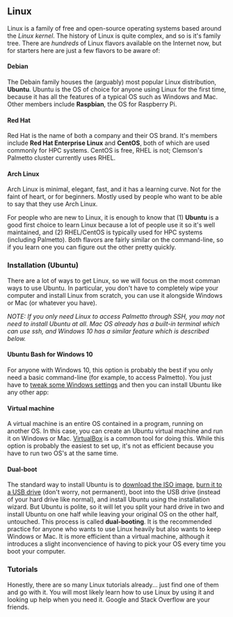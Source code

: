 ## Linux

Linux is a family of free and open-source operating systems based around the _Linux kernel_. The history of Linux is quite complex, and so is it's family tree. There are _hundreds_ of Linux flavors available on the Internet now, but for starters here are just a few flavors to be aware of:

#### Debian

The Debain family houses the (arguably) most popular Linux distribution, __Ubuntu__. Ubuntu is the OS of choice for anyone using Linux for the first time, because it has all the features of a typical OS such as Windows and Mac. Other members include __Raspbian__, the OS for Raspberry Pi.

#### Red Hat

Red Hat is the name of both a company and their OS brand. It's members include __Red Hat Enterprise Linux__ and __CentOS__, both of which are used commonly for HPC systems. CentOS is free, RHEL is not; Clemson's Palmetto cluster currently uses RHEL.

#### Arch Linux

Arch Linux is minimal, elegant, fast, and it has a learning curve. Not for the faint of heart, or for beginners. Mostly used by people who want to be able to say that they use Arch Linux.

For people who are new to Linux, it is enough to know that (1) __Ubuntu__ is a good first choice to learn Linux because a lot of people use it so it's well maintained, and (2) RHEL/CentOS is typically used for HPC systems (including Palmetto). Both flavors are fairly similar on the command-line, so if you learn one you can figure out the other pretty quickly.

### Installation (Ubuntu)

There are a lot of ways to get Linux, so we will focus on the most comman ways to use Ubuntu. In particular, you don't have to completely wipe your computer and install Linux from scratch, you can use it alongside Windows or Mac (or whatever you have).

_NOTE: If you only need Linux to access Palmetto through SSH, you may not need to install Ubuntu at all. Mac OS already has a built-in terminal which can use ssh, and Windows 10 has a similar feature which is described below._

#### Ubuntu Bash for Windows 10

For anyone with Windows 10, this option is probably the best if you only need a basic command-line (for example, to access Palmetto). You just have to [tweak some Windows settings](https://docs.microsoft.com/en-us/windows/wsl/install-win10) and then you can install Ubuntu like any other app:

#### Virtual machine

A virtual machine is an entire OS contained in a program, running on another OS. In this case, you can create an Ubuntu virtual machine and run it on Windows or Mac. [VirtualBox](https://www.virtualbox.org/) is a common tool for doing this. While this option is probably the easiest to set up, it's not as efficient because you have to run two OS's at the same time.

#### Dual-boot

The standard way to install Ubuntu is to [download the ISO image](https://www.ubuntu.com/download/desktop), [burn it to a USB drive](https://tutorials.ubuntu.com/tutorial/tutorial-create-a-usb-stick-on-windows#6) (don't worry, not permanent), boot into the USB drive (instead of your hard drive like normal), and install Ubuntu using the installation wizard. But Ubuntu is polite, so it will let you split your hard drive in two and install Ubuntu on one half while leaving your original OS on the other half, untouched. This process is called __dual-booting__. It is the recommended practice for anyone who wants to use Linux heavily but also wants to keep Windows or Mac. It is more efficient than a virtual machine, although it introduces a slight inconvencience of having to pick your OS every time you boot your computer.

### Tutorials

Honestly, there are so many Linux tutorials already... just find one of them and go with it. You will most likely learn how to use Linux by using it and looking up help when you need it. Google and Stack Overflow are your friends.
